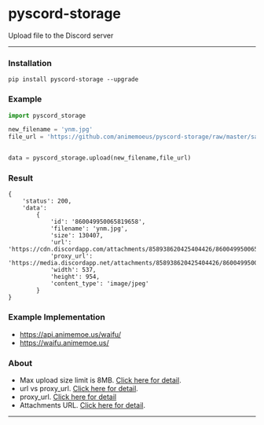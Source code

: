 # pyscord-storage

Upload file to the Discord server

---

### Installation

```
pip install pyscord-storage --upgrade
```

### Example

```python
import pyscord_storage

new_filename = 'ynm.jpg'
file_url = 'https://github.com/animemoeus/pyscord-storage/raw/master/sample.jpg'


data = pyscord_storage.upload(new_filename,file_url)
```

### Result

```
{
    'status': 200,
    'data':
        {
            'id': '860049950065819658',
            'filename': 'ynm.jpg',
            'size': 130407,
            'url': 'https://cdn.discordapp.com/attachments/858938620425404426/860049950065819658/ynm.jpg',
            'proxy_url': 'https://media.discordapp.net/attachments/858938620425404426/860049950065819658/ynm.jpg',
            'width': 537,
            'height': 954,
            'content_type': 'image/jpeg'
        }
}
```

### Example Implementation

- https://api.animemoe.us/waifu/
- https://waifu.animemoe.us/

### About

- Max upload size limit is 8MB. [Click here for detail](https://support.discord.com/hc/en-us/community/posts/360031101592-Increase-max-file-size-for-free-accounts).
- url vs proxy_url. [Click here for detail](https://www.reddit.com/r/discordapp/comments/e8lgj2/mediadiscordappnet_cdndiscordappcom/).
- proxy_url. [Click here for detail](https://www.reddit.com/r/discordapp/comments/f1ixly/.discord_adding_lower_width_and_height_to_linked/)
- Attachments URL. [Click here for detail](https://support.discord.com/hc/en-us/community/posts/360061593771-Privacy-for-CDN-attachements).

---
